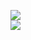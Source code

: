 [![](https://img.shields.io/badge/Made%20With-Github%20Spray-lightgrey.svg?style=for-the-badge&logo=github)](https://github.com/Annihil/github-spray#10909)  
[![](https://i.imgur.com/2DrTn0Z.gif)](https://github.com/Annihil/github-spray)